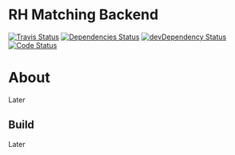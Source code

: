 # RH Matching Backend

[![Travis Status](https://travis-ci.org/liberodark/RH-Matching-Backend.svg)](https://travis-ci.org/liberodark/RH-Matching-Backend)
[![Dependencies Status](https://david-dm.org/liberodark/RH-Matching-Backend/status.svg?theme=shields.io)](https://david-dm.org/liberodark/RH-Matching-Backend)
[![devDependency Status](https://david-dm.org/liberodark/RH-Matching-Backend/dev-status.svg?theme=shields.io)](https://david-dm.org/liberodark/RH-Matching-Backend#info=devDependencies)
[![Code Status](https://www.codefactor.io/repository/github/liberodark/RH-Matching-Backend/badge)](https://www.codefactor.io/repository/github/liberodark/RH-Matching-Backend)

# About

Later

## Build

Later
